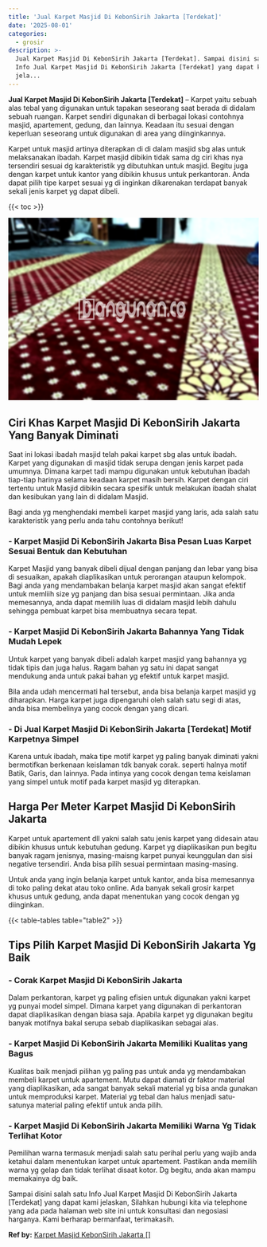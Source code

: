 ```yaml
---
title: 'Jual Karpet Masjid Di KebonSirih Jakarta [Terdekat]'
date: '2025-08-01'
categories:
  - grosir
description: >-
  Jual Karpet Masjid Di KebonSirih Jakarta [Terdekat]. Sampai disini salah satu
  Info Jual Karpet Masjid Di KebonSirih Jakarta [Terdekat] yang dapat kami
  jela...
---
```


**Jual Karpet Masjid Di KebonSirih Jakarta \[Terdekat\]** – Karpet yaitu sebuah alas tebal yang digunakan untuk tapakan seseorang saat berada di didalam sebuah ruangan. Karpet sendiri digunakan di berbagai lokasi contohnya masjid, apartement, gedung, dan lainnya. Keadaan itu sesuai dengan keperluan seseorang untuk digunakan di area yang diinginkannya.

Karpet untuk masjid artinya diterapkan di di dalam masjid sbg alas untuk melaksanakan ibadah. Karpet masjid dibikin tidak sama dg ciri khas nya tersendiri sesuai dg karakteristik yg dibutuhkan untuk masjid. Begitu juga dengan karpet untuk kantor yang dibikin khusus untuk perkantoran. Anda dapat pilih tipe karpet sesuai yg di inginkan dikarenakan terdapat banyak sekali jenis karpet yg dapat dibeli.

{{< toc >}}

![Jual Karpet Masjid Di KebonSirih Jakarta [Terdekat]](/images/grosir-karpet-murah-12.png)

## Ciri Khas Karpet Masjid Di KebonSirih Jakarta Yang Banyak Diminati

Saat ini lokasi ibadah masjid telah pakai karpet sbg alas untuk ibadah. Karpet yang digunakan di masjid tidak serupa dengan jenis karpet pada umumnya. Dimana karpet tadi mampu digunakan untuk kebutuhan ibadah tiap-tiap harinya selama keadaan karpet masih bersih. Karpet dengan ciri tertentu untuk Masjid dibikin secara spesifik untuk melakukan ibadah shalat dan kesibukan yang lain di didalam Masjid.

Bagi anda yg menghendaki membeli karpet masjid yang laris, ada salah satu karakteristik yang perlu anda tahu contohnya berikut!

### \- Karpet Masjid Di KebonSirih Jakarta Bisa Pesan Luas Karpet Sesuai Bentuk dan Kebutuhan

Karpet Masjid yang banyak dibeli dijual dengan panjang dan lebar yang bisa di sesuaikan, apakah diaplikasikan untuk perorangan ataupun kelompok. Bagi anda yang mendambakan belanja karpet masjid akan sangat efektif untuk memliih size yg panjang dan bisa sesuai permintaan. Jika anda memesannya, anda dapat memilih luas di didalam masjid lebih dahulu sehingga pembuat karpet bisa membuatnya secara tepat.

### \- Karpet Masjid Di KebonSirih Jakarta Bahannya Yang Tidak Mudah Lepek

Untuk karpet yang banyak dibeli adalah karpet masjid yang bahannya yg tidak tipis dan juga halus. Ragam bahan yg satu ini dapat sangat mendukung anda untuk pakai bahan yg efektif untuk karpet masjid.

Bila anda udah mencermati hal tersebut, anda bisa belanja karpet masjid yg diharapkan. Harga karpet juga dipengaruhi oleh salah satu segi di atas, anda bisa membelinya yang cocok dengan yang dicari.

### \- Di Jual Karpet Masjid Di KebonSirih Jakarta \[Terdekat\] Motif Karpetnya Simpel

Karena untuk ibadah, maka tipe motif karpet yg paling banyak diminati yakni bermotifkan berkenaan keislaman tdk banyak corak. seperti halnya motif Batik, Garis, dan lainnya. Pada intinya yang cocok dengan tema keislaman yang simpel untuk motif pada karpet masjid yg diterapkan.

## Harga Per Meter Karpet Masjid Di KebonSirih Jakarta

Karpet untuk apartement dll yakni salah satu jenis karpet yang didesain atau dibikin khusus untuk kebutuhan gedung. Karpet yg diaplikasikan pun begitu banyak ragam jenisnya, masing-maisng karpet punyai keunggulan dan sisi negative tersendiri. Anda bisa pilih sesuai permintaan masing-masing.

Untuk anda yang ingin belanja karpet untuk kantor, anda bisa memesannya di toko paling dekat atau toko online. Ada banyak sekali grosir karpet khusus untuk gedung, anda dapat menentukan yang cocok dengan yg diinginkan.

{{< table-tables table="table2" >}}

## Tips Pilih Karpet Masjid Di KebonSirih Jakarta Yg Baik

### \- Corak Karpet Masjid Di KebonSirih Jakarta

Dalam perkantoran, karpet yg paling efisien untuk digunakan yakni karpet yg punyai model simpel. Dimana karpet yang digunakan di perkantoran dapat diaplikasikan dengan biasa saja. Apabila karpet yg digunakan begitu banyak motifnya bakal serupa sebab diaplikasikan sebagai alas.

### \- Karpet Masjid Di KebonSirih Jakarta Memiliki Kualitas yang Bagus

Kualitas baik menjadi pilihan yg paling pas untuk anda yg mendambakan membeli karpet untuk apartement. Mutu dapat diamati dr faktor material yang diaplikasikan, ada sangat banyak sekali material yg bisa anda gunakan untuk memproduksi karpet. Material yg tebal dan halus menjadi satu-satunya material paling efektif untuk anda pilih.

### \- Karpet Masjid Di KebonSirih Jakarta Memiliki Warna Yg Tidak Terlihat Kotor

Pemilihan warna termasuk menjadi salah satu perihal perlu yang wajib anda ketahui dalam menentukan karpet untuk apartement. Pastikan anda memilih warna yg gelap dan tidak terlihat disaat kotor. Dg begitu, anda akan mampu memakainya dg baik.

Sampai disini salah satu Info Jual Karpet Masjid Di KebonSirih Jakarta \[Terdekat\] yang dapat kami jelaskan, Silahkan hubungi kita via telephone yang ada pada halaman web site ini untuk konsultasi dan negosiasi harganya. Kami berharap bermanfaat, terimakasih.

**Ref by:**  [Karpet Masjid KebonSirih Jakarta []](https://id.wikipedia.org/wiki/Karpet)
